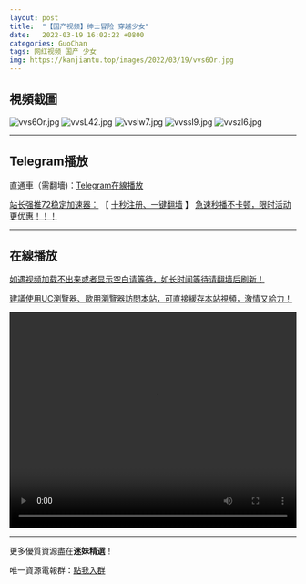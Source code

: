```yaml
---
layout: post
title:  "【国产视频】绅士冒险 穿越少女"
date:   2022-03-19 16:02:22 +0800
categories: GuoChan
tags: 网红视频 国产 少女
img: https://kanjiantu.top/images/2022/03/19/vvs6Or.jpg
---
```



## 視頻截圖

![vvs6Or.jpg](https://kanjiantu.top/images/2022/03/19/vvs6Or.jpg)
![vvsL42.jpg](https://kanjiantu.top/images/2022/03/19/vvsL42.jpg)
![vvslw7.jpg](https://kanjiantu.top/images/2022/03/19/vvslw7.jpg)
![vvssI9.jpg](https://kanjiantu.top/images/2022/03/19/vvssI9.jpg)
![vvszl6.jpg](https://kanjiantu.top/images/2022/03/19/vvszl6.jpg)

* * *
## Telegram播放

直通車（需翻墻)：[Telegram在線播放](https://t.me/mimeijingxuan/229)

<u>站长强推72稳定加速器：</u> 【 [十秒注册、一键翻墙](https://72vpn.xyz/#/register?code=mimei) 】
<u>  急速秒播不卡顿，限时活动更优惠！！！</u>
* * *
## 在線播放
<u>如遇视频加载不出来或者显示空白请等待，如长时间等待请翻墙后刷新！</u>

<u>建議使用UC瀏覽器、歐朋瀏覽器訪問本站，可直接緩存本站視頻，激情又給力！</u>
<center><video src="https://cdn.publer.io/uploads/videos/624499b6db2797794f146c86/7366dcb165911d183ec8f7bc544c7258.mp4" width="100%" height="380px" controls="controls"></video></center>

* * *
更多優質資源盡在**迷妹精選**！

唯一資源電報群：[點我入群](https://t.me/mimeijingxuan)


